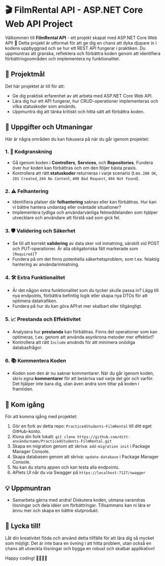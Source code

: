 # 🎬 FilmRental API - ASP.NET Core Web API Project

Välkommen till **FilmRental API** - ett projekt skapat med ASP.NET Core Web API! 🚀 Detta projekt är utformat för att ge dig en chans att dyka djupare in i kodens uppbyggnad och se hur ett REST API fungerar i praktiken. Du uppmuntras att granska, reflektera och förbättra koden genom att identifiera förbättringsområden och implementera ny funktionalitet.

## 🎯 Projektmål
Det här projektet är till för att:
- Ge dig praktisk erfarenhet av att arbeta med ASP.NET Core Web API.
- Lära dig hur ett API fungerar, hur CRUD-operationer implementeras och vilka statuskoder som används.
- Uppmuntra dig att tänka kritiskt och hitta sätt att förbättra koden.

## 📝 Uppgifter och Utmaningar
Här är några områden du kan fokusera på när du går igenom projektet:

### 1. 📜 Kodgranskning
- Gå igenom koden i **Controllers**, **Services**, och **Repositories**. Fundera över hur koden kan förbättras och om den följer bästa praxis.
- Kontrollera att rätt **statuskoder** returneras i varje scenario (t.ex. `200 OK`, `201 Created`, `204 No Content`, `400 Bad Request`, `404 Not Found`).
  
### 2. ⚠️ Felhantering
- Identifiera platser där **felhantering** saknas eller kan förbättras. Hur kan vi bättre hantera undantag eller oväntade situationer?
- Implementera tydliga och användarvänliga felmeddelanden som hjälper utvecklare och användare att förstå vad som gick fel.

### 3. 🛡️ Validering och Säkerhet
- Se till att korrekt **validering** av data sker vid inmatning, särskilt vid POST och PUT-operationer. Är alla obligatoriska fält markerade som `[Required]`?
- Fundera på om det finns potentiella säkerhetsproblem, som t.ex. felaktig hantering av användarinmatning.

### 4. 🛠️ Extra Funktionalitet
- Är det någon extra funktionalitet som du tycker skulle passa in? Lägg till nya endpoints, förbättra befintlig logik eller skapa nya DTOs för att optimera datatrafiken.
- Fundera på hur du kan göra API:et mer skalbart eller tillgängligt.

### 5. 📈 Prestanda och Effektivitet
- Analysera hur **prestanda** kan förbättras. Finns det operationer som kan optimeras, t.ex. genom att använda asynkrona metoder mer effektivt?
- Kontrollera att rätt `Include` används för att minimera onödiga databasfrågor.

### 6. 📚 Kommentera Koden
- Koden som den är nu saknar kommentarer. När du går igenom koden, skriv egna **kommentarer** för att beskriva vad varje del gör och varför. Det hjälper inte bara dig, utan även andra som tittar på koden i framtiden.

## 🚀 Kom igång
För att komma igång med projektet:
1. Gör en fork av detta repo: `Practice4Students-FilmRental` till ditt eget GitHub-konto.
2. Klona din fork lokalt: `git clone https://github.com/ditt-användarnamn/Practice4Students-FilmRental.git`
3. Skapa en migration genom att skriva: `add-migration init` i Package Manager Console.
4. Skapa databasen genom att skriva: `update-database` i Package Manager Console.
5. Nu kan du starta appen och kan testa alla endpoints.
6. APIets UI når du via Swagger på `https://localhost:7127/swagger`

## 💡 Uppmuntran
- Samarbeta gärna med andra! Diskutera koden, utmana varandras lösningar och dela idéer om förbättringar. Tillsammans kan ni lära er ännu mer och skapa en bättre slutprodukt.

## 🎉 Lycka till!
Låt din kreativitet flöda och använd detta tillfälle för att lära dig så mycket som möjligt. Det är inte bara en övning i att hitta problem, utan också en chans att utveckla lösningar och bygga en robust och skalbar applikation!

Happy coding! 👩‍💻👨‍💻

